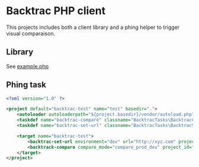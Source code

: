 # Backtrac PHP client

This projects includes both a client library and a phing helper to trigger visual comparaison.

## Library

See [example.php](tests/example.php)

## Phing task
```xml
<?xml version="1.0" ?>

<project default="backtrac-test" name="test" basedir=".">
    <autoloader autoloaderpath="${project.basedir}/vendor/autoload.php"/>
    <taskdef name="backtrac-compare" classname="BacktracTasks\BacktracCompareTask" />
    <taskdef name="backtrac-set-url" classname="BacktracTasks\BacktracSetUrlTask" />

    <target name="backtrac-test">
        <backtrac-set-url environment="dev" url="http://xyz.com" project_id="12" auth_token="xxxxxxxx" />
        <backtrack-compare compare_mode="compare_prod_dev" project_id="12" auth_token="xxxxxxxx" />
    </target>
</project>
```